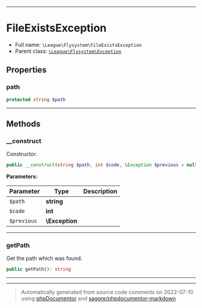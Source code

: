***

# FileExistsException





* Full name: `\League\Flysystem\FileExistsException`
* Parent class: [`\League\Flysystem\Exception`](./Exception.md)



## Properties


### path



```php
protected string $path
```






***

## Methods


### __construct

Constructor.

```php
public __construct(string $path, int $code, \Exception $previous = null): mixed
```








**Parameters:**

| Parameter | Type | Description |
|-----------|------|-------------|
| `$path` | **string** |  |
| `$code` | **int** |  |
| `$previous` | **\Exception** |  |




***

### getPath

Get the path which was found.

```php
public getPath(): string
```











***


***
> Automatically generated from source code comments on 2022-07-10 using [phpDocumentor](http://www.phpdoc.org/) and [saggre/phpdocumentor-markdown](https://github.com/Saggre/phpDocumentor-markdown)
